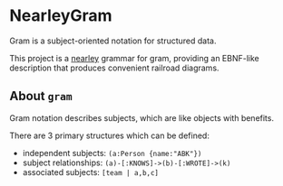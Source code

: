 # NearleyGram

Gram is a subject-oriented notation for structured data.

This project is a [nearley](https://nearley.js.org) grammar for gram, providing
an EBNF-like description that produces convenient railroad diagrams.

## About `gram`

Gram notation describes subjects, which are like objects with benefits. 

There are 3 primary structures which can be defined:

- independent subjects: ```(a:Person {name:"ABK"})```
- subject relationships: ```(a)-[:KNOWS]->(b)-[:WROTE]->(k)```
- associated subjects: ```[team | a,b,c]```
